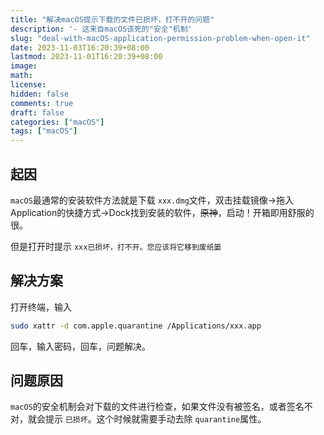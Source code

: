 ```yaml
---
title: "解决macOS提示下载的文件已损坏，打不开的问题"
description: '- 这来自macOS该死的"安全"机制'
slug: "deal-with-macOS-application-permission-problem-when-open-it"
date: 2023-11-03T16:20:39+08:00
lastmod: 2023-11-01T16:20:39+08:00
image: 
math: 
license: 
hidden: false
comments: true
draft: false
categories: ["macOS"]
tags: ["macOS"]
---
```

## 起因

`macOS`最通常的安装软件方法就是下载 `xxx.dmg`文件，双击挂载镜像->拖入Application的快捷方式->Dock找到安装的软件，~~原神~~，启动！开箱即用舒服的很。

但是打开时提示 `xxx已损坏，打不开。您应该将它移到废纸篓`

## 解决方案

打开终端，输入

```bash
sudo xattr -d com.apple.quarantine /Applications/xxx.app
```

回车，输入密码，回车，问题解决。

## 问题原因

`macOS`的安全机制会对下载的文件进行检查，如果文件没有被签名，或者签名不对，就会提示 `已损坏`。这个时候就需要手动去除 `quarantine`属性。
